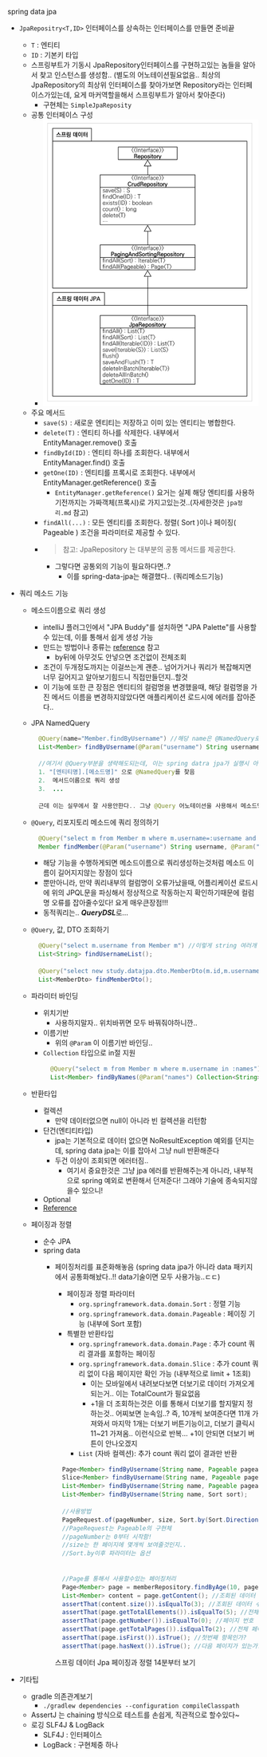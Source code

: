 spring data jpa

- `JpaRepositry<T,ID>` 인터페이스를 상속하는 인터페이스를 만들면 준비끝 
  - `T` : 엔티티
  - `ID` : 기본키 타입
  - 스프링부트가 기동시 JpaRepository인터페이스를 구현하고있는 놈들을 알아서 찾고 인스턴스를 생성함.. (별도의 어노테이션필요없음.. 최상의 JpaRepository의 최상위 인터페이스를 찾아가보면 Repository라는 인터페이스가있는데, 요게 마커역할을해서 스프링부트가 알아서 찾아준다)
    - 구현체는 `SimpleJpaReposity`
  - 공통 인터페이스 구성
    - ![](spring_data_jpa_interface_hierachy.png)
  - 주요 메서드
    - `save(S)` : 새로운 엔티티는 저장하고 이미 있는 엔티티는 병합한다.
    - `delete(T)` : 엔티티 하나를 삭제한다. 내부에서 EntityManager.remove() 호출
    - `findById(ID)` : 엔티티 하나를 조회한다. 내부에서 EntityManager.find() 호출
    - `getOne(ID)` : 엔티티를 프록시로 조회한다. 내부에서 EntityManager.getReference() 호출 
      - `EntityManager.getReference()` 요거는 실제 해당 엔티티를 사용하기전까지는 가짜객체(프록시)로 가지고있는것..(자세한것은 `jpa정리.md` 참고)
    - `findAll(...)` : 모든 엔티티를 조회한다. 정렬( Sort )이나 페이징( Pageable ) 조건을 파라미터로 제공할 수 있다.
    - > 참고: JpaRepository 는 대부분의 공통 메서드를 제공한다.
      - 그렇다면 공통외의 기능이 필요하다면..?
        - 이를 spring-data-jpa는 해결했다.. (쿼리메소드기능)
- 쿼리 메소드 기능
  - 메소드이름으로 쿼리 생성
    - intelliJ 플러그인에서 "JPA Buddy"를 설치하면 "JPA Palette"를 사용할수 있는데, 이를 통해서 쉽게 생성 가능
    - 만드는 방법이나 종류는 [reference](https://docs.spring.io/spring-data/jpa/docs/current/reference/html/#jpa.query-methods) 참고
      - by뒤에 아무것도 안넣으면 조건없이 전체조회
    - 조건이 두개정도까지는 이걸쓰는게 괜춘.. 넘어가거나 쿼리가 복잡해지면 너무 길어지고 알아보기힘드니 직접만들던지..할것
    - 이 기능에 또한 큰 장점은 엔티티의 컬럼명을 변경했을때, 해당 컬럼명을 가진 메서드 이름을 변경하지않았다면 애플리케이션 로드시에 에러를 잡아준다..
  - JPA NamedQuery
    ```java
      @Query(name="Member.findByUsername") //해당 name은 @NamedQuery로 Member 엔티티위에 선언되어있어야..
      List<Member> findByUsername(@Param("username") String username); //@Param은 NamedQuery에서 지정한 Param명과 동일해야함

      //여기서 @Query부분을 생략해도되는데, 이는 spring datra jpa가 실행시 아래와 같은 순서로 찾아감
      1. "[엔티티명].[메소드명]" 으로 @NamedQuery를 찾음
      2.  메서드이름으로 쿼리 생성
      3.  ...

      근데 이는 실무에서 잘 사용안한다.. 그냥 @Query 어노테이션을 사용해서 메소드명위에 바로 선언할수있는 기능이 있기때문! 굳이.. 엔티티에 @NamedQuery 안해도되니..

    ```

  - `@Query`, 리포지토리 메소드에 쿼리 정의하기
    ```java
      @Query("select m from Member m where m.username=:username and m.age=:age")
      Member findMember(@Param("username") String username, @Param("age") int age);
    ```
    - 해당 기능을 수행하게되면 메소드이름으로 쿼리생성하는것처럼 메소드 이름이 길어지지않는 장점이 있다
    - 뿐만아니라, 만약 쿼리내부의 컬럼명이 오류가났을때, 어플리케이션 로드시에 위의 JPQL문을 파싱해서 정상적으로 작동하는지 확인하기때문에 컬럼명 오류를 잡아줄수있다! 요게 매우큰장점!!!
    - 동적쿼리는.. ***QueryDSL***로...
  - `@Query`, 값, DTO 조회하기
    ```java
      @Query("select m.username from Member m") //이렇게 string 여러개 가져오게되면 List<String> 쓰면끝
      List<String> findUsernameList(); 

      @Query("select new study.datajpa.dto.MemberDto(m.id,m.username,t.name) from Member m join m.team t") //MemberDto의 패키지명을 다 적어줘야함.. => QueryDSL이 해결책..
      List<MemberDto> findMemberDto();
    ```
  - 파라미터 바인딩
    - 위치기반
      - 사용하지말자.. 위치바뀌면 모두 바꿔줘야하니깐..
    - 이름기반
      - 위의 `@Param` 이 이름기반 바인딩..
    - `Collection` 타입으로 in절 지원
      ```java
        @Query("select m from Member m where m.username in :names")
        List<Member> findByNames(@Param("names") Collection<String> names);
      ```
  - 반환타입
    - 컬렉션
      - 만약 데이터없으면 null이 아니라 빈 컬렉션을 리턴함
    - 단건(엔티티타입)
      - jpa는 기본적으로 데이터 없으면 NoResultException 예외를 던지는데, spring data jpa는 이를 잡아서 그냥 null 반환해준다
      - 두건 이상이 조회되면 에러터짐..
        - 여기서 중요한것은 그냥 jpa 에러를 반환해주는게 아니라, 내부적으로 spring 예외로 변환해서 던져준다! 그래야 기술에 종속되지않을수 있으니!
    - Optional
    - [Reference](https://docs.spring.io/spring-data/jpa/docs/current/reference/html/#repository-query-return-types)
  - 페이징과 정렬
    - 순수 JPA
    - spring data
      - 페이징처리를 표준화해놓음 (spring data jpa가 아니라 data 패키지에서 공통화해놨다..!! data기술이면 모두 사용가능..ㄷㄷ)
        - 페이징과 정렬 파라미터
          - `org.springframework.data.domain.Sort` : 정렬 기능 
          - `org.springframework.data.domain.Pageable` : 페이징 기능 (내부에 Sort 포함)
        - 특별한 반환타입
          - `org.springframework.data.domain.Page` : 추가 count 쿼리 결과를 포함하는 페이징 
          - `org.springframework.data.domain.Slice` : 추가 count 쿼리 없이 다음 페이지만 확인 가능 (내부적으로 limit + 1조회)
            - 이는 모바일에서 내려보다보면 더보기로 데이터 가져오게되는거.. 이는 TotalCount가 필요없음
            - +1을 더 조회하는것은 이를 통해서 더보기를 할지말지 정하는것.. 어찌보면 눈속임..? 즉, 10개씩 보여준다면 11개 가져와서 마지막 1개는 더보기 버튼기능이고, 더보기 클릭시 11~21 가져옴.. 이런식으로 반복... +1이 안되면 더보기 버튼이 안나오겠지
          - `List` (자바 컬렉션): 추가 count 쿼리 없이 결과만 반환
        ```java
          Page<Member> findByUsername(String name, Pageable pageable); //count 쿼리 사용 
          Slice<Member> findByUsername(String name, Pageable pageable); //count 쿼리 사용 안함
          List<Member> findByUsername(String name, Pageable pageable); //count 쿼리 사용 안함
          List<Member> findByUsername(String name, Sort sort);

          //사용방법
          PageRequest.of(pageNumber, size, Sort.by(Sort.Direction.[ASC|DESC]), ...properties);
          //PageRequest는 Pageable의 구현체
          //pageNumber는 0부터 시작함!
          //size는 한 페이지에 몇개씩 보여줄것인지..
          //Sort.by이후 파라미터는 옵션
          

          //Page를 통해서 사용할수있는 페이징처리
          Page<Member> page = memberRepository.findByAge(10, pageRequest);
          List<Member> content = page.getContent(); //조회된 데이터 
          assertThat(content.size()).isEqualTo(3); //조회된 데이터 수 
          assertThat(page.getTotalElements()).isEqualTo(5); //전체 데이터 수 
          assertThat(page.getNumber()).isEqualTo(0); //페이지 번호 
          assertThat(page.getTotalPages()).isEqualTo(2); //전체 페이지 번호 
          assertThat(page.isFirst()).isTrue(); //첫번째 항목인가? 
          assertThat(page.hasNext()).isTrue(); //다음 페이지가 있는가?

        ```

        스프링 데이터 Jpa 페이징과 정렬 14분부터 보기
        
- 기타팁
  - gradle 의존관계보기
    - `./gradlew dependencies --configuration compileClasspath`
  - AssertJ 는 chaining 방식으로 테스트를 손쉽게, 직관적으로 할수있다~
  - 로깅 SLF4J & LogBack
    - SLF4J : 인터페이스
    - LogBack : 구현체중 하나